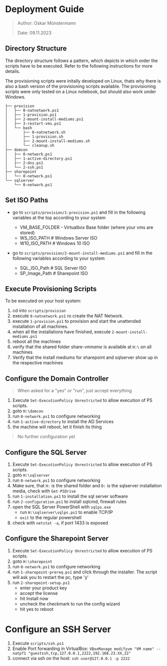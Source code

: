 # Deployment Guide

> Author: Oskar Münstermann
> 
> Date: 09.11.2023

## Directory Structure

The directory structure follows a pattern, which depicts in which order the scripts have to be executed. Refer to the following instructions for more details. 

The provisioning scripts were initally developed on Linux, thats why there is also a bash version of the provisioning scripts available.
The provisioning scripts were only tested on a Linux notebook, but should also work under Windows.

```
├── provision
│   ├── 0-natnetwork.ps1
│   ├── 1-provision.ps1
│   ├── 2-mount-install-mediums.ps1
│   ├── 3-restart-vms.ps1
│   └── bash
│       ├── 0-natnetwork.sh
│       ├── 1-provision.sh
│       ├── 2-mount-install-mediums.sh
│       └── cleanup.sh
├── domcon
│   ├── 0-network.ps1
│   ├── 1-active-directory.ps1
│   ├── 2-dns.ps1
│   └── 2-ssh.ps1
├── sharepoint
│   └── 0-network.ps1
└── sqlserver
    └── 0-network.ps1
```


## Set ISO Paths

- go to `scripts/provision/1-provision.ps1` and fill in the following variables at the top according to your system
  - VM_BASE_FOLDER - Virtualbox Base folder (where your vms are stored)
  - WS_ISO_PATH # Windows Server ISO
  - W10_ISO_PATH # Windows 10 ISO

- go to `scripts/provision/2-mount-install-mediums.ps1` and fill in the following variables according to your system
  - SQL_ISO_Path # SQL Server ISO
  - SP_Image_Path # Sharepoint ISO

## Execute Provisioning Scripts

To be executed on your host system:

1. cd into `scripts/provision`
2. execute `0-natnetwork.ps1` ro create the NAT Network.
3. execute `1-provision.ps1` to provision and start the unattended installation of all machines.
4. when all the installations have finished, execute `2-mount-install-mediums.ps1`
5. reboot all the machines
6. verify that the shared folder share-*vmname* is available at `H:\` on all machines
7. Verify that the install mediums for sharepoint and sqlserver show up in the respective machines

## Configure the Domain Controller

> When asked for a "yes" or "run", just accept everything

1. Execute `Set-ExecutionPolicy Unrestricted` to allow execution of PS scripts.
2. goto `H:\domcon`
3. run `0-network.ps1` to configure networking
4. run `1-active-directory` to install the AD Services
5. the machine will reboot, let it finish its thing

> No further configuration yet

## Configure the SQL Server

1. Execute `Set-ExecutionPolicy Unrestricted` to allow execution of PS scripts.
2. goto `H:\sqlserver`
3. run `0-network.ps1` to configure networking
4. Make sure, that `H:` is the shared folder and `D:` is the sqlserver installation media, check with `Get-PSDrive`
5. run `1-installation.ps1` to install the sql server software
6. run `2-configuration.ps1` to install sqlcmd, firewall rules
7. open the SQL Server PowerShell with `sqlps.exe`
   - run `H:\sqlserver\sqlps.ps1` to enable TCP/IP
   - `exit` to the regular powershell
8. check with `netstat -a`, if port 1433 is exposed

## Configure the Sharepoint Server

1. Execute `Set-ExecutionPolicy Unrestricted` to allow execution of PS scripts.
2. goto `H:\sharepoint`
3. run `0-network.ps1` to configure networking
4. run `1-sharepoint-prereq.ps1` and click through the installer. The script will ask you to restart the pc, type 'y'
5. run `2-sharepoint-setup.ps1`
   - enter your product key
   - accept the license
   - hit Install now
   - uncheck the checkmark to run the config wizard
   - hit yes to reboot

# Configure an SSH Server

1. Execute `scripts/ssh.ps1`
2. Enable Port forwarding in VirtualBox: `VBoxManage modifyvm "VM name" --natpf1 "guestssh,tcp,127.0.0.1,2222,192.168.23.XX,22"`
3. connect via ssh on the host: `ssh user@127.0.0.1 -p 2222`